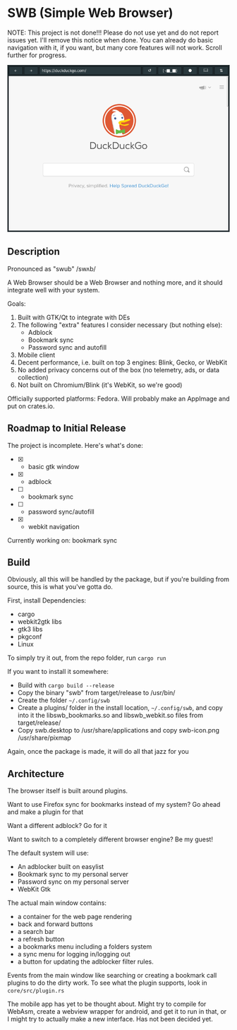 # SWB (Simple Web Browser)

NOTE: This project is not done!!! Please do not use yet and do not report issues yet. I'll remove this notice when done. You can already do basic navigation with it, if you want, but many core features will not work. Scroll further for progress.

![Screenshot of Simple Web Browser on i3 (i.e. no menu bar)](./screenshot.png)

## Description

Pronounced as "swub" /swʌb/

A Web Browser should be a Web Browser and nothing more, and it should integrate well with your system.

Goals:
1. Built with GTK/Qt to integrate with DEs
2. The following "extra" features I consider necessary (but nothing else):
   - Adblock
   - Bookmark sync
   - Password sync and autofill
3. Mobile client
4. Decent performance, i.e. built on top 3 engines: Blink, Gecko, or WebKit
5. No added privacy concerns out of the box (no telemetry, ads, or data collection)
6. Not built on Chromium/Blink (it's WebKit, so we're good)

Officially supported platforms: Fedora. Will probably make an AppImage and put on crates.io.

## Roadmap to Initial Release

The project is incomplete. Here's what's done:

- [x] - basic gtk window
- [x] - adblock
- [ ] - bookmark sync
- [ ] - password sync/autofill
- [x] - webkit navigation

Currently working on: bookmark sync

## Build

Obviously, all this will be handled by the package, but if you're building from source, this is what you've gotta do.

First, install Dependencies:
- cargo
- webkit2gtk libs
- gtk3 libs
- pkgconf
- Linux

To simply try it out, from the repo folder, run `cargo run`

If you want to install it somewhere:
- Build with `cargo build --release`
- Copy the binary "swb" from target/release to /usr/bin/
- Create the folder `~/.config/swb`
- Create a plugins/ folder in the install location, `~/.config/swb`, and copy into it the libswb_bookmarks.so and libswb_webkit.so files from target/release/
- Copy swb.desktop to /usr/share/applications and copy swb-icon.png /usr/share/pixmap

Again, once the package is made, it will do all that jazz for you

## Architecture

The browser itself is built around plugins.

Want to use Firefox sync for bookmarks instead of my system? Go ahead and make a plugin for that

Want a different adblock? Go for it

Want to switch to a completely different browser engine? Be my guest!

The default system will use:
- An adblocker built on easylist
- Bookmark sync to my personal server
- Password sync on my personal server
- WebKit Gtk

The actual main window contains:
- a container for the web page rendering
- back and forward buttons
- a search bar
- a refresh button
- a bookmarks menu including a folders system
- a sync menu for logging in/logging out
- a button for updating the adblocker filter rules.

Events from the main window like searching or creating a bookmark call plugins to do the dirty work. To see what the plugin supports, look in `core/src/plugin.rs`

The mobile app has yet to be thought about. Might try to compile for WebAsm, create a webview wrapper for android, and get it to run in that, or I might try to actually make a new interface. Has not been decided yet.
